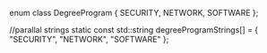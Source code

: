 
enum class DegreeProgram { SECURITY, NETWORK, SOFTWARE };

//parallal strings
static const std::string degreeProgramStrings[] = { "SECURITY", "NETWORK", "SOFTWARE" };
